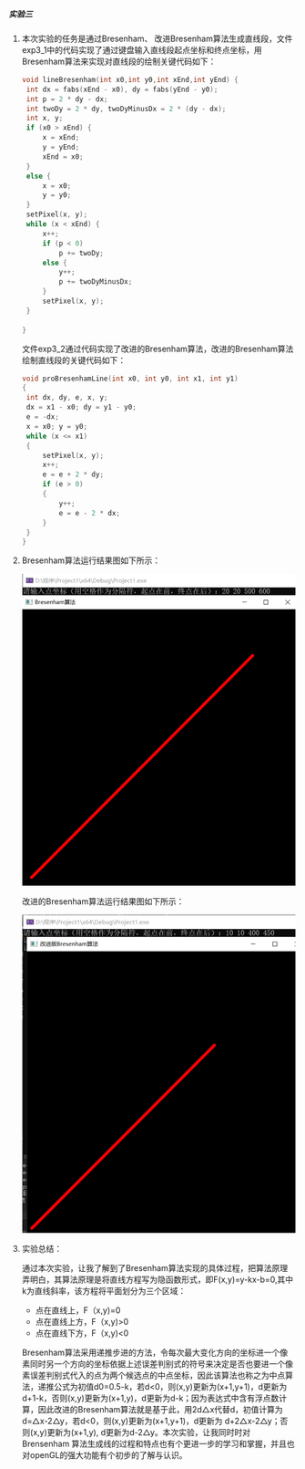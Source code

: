 ##### 实验三

1. 本次实验的任务是通过Bresenham、 改进Bresenham算法生成直线段，文件exp3_1中的代码实现了通过键盘输入直线段起点坐标和终点坐标，用Bresenham算法来实现对直线段的绘制关键代码如下：

   ```C++
   void lineBresenham(int x0,int y0,int xEnd,int yEnd) {
   	int dx = fabs(xEnd - x0), dy = fabs(yEnd - y0);
   	int p = 2 * dy - dx;
   	int twoDy = 2 * dy, twoDyMinusDx = 2 * (dy - dx);
   	int x, y;
   	if (x0 > xEnd) {
   		x = xEnd;
   		y = yEnd;
   		xEnd = x0;
   	}
   	else {
   		x = x0;
   		y = y0;
   	}
   	setPixel(x, y);
   	while (x < xEnd) {
   		x++;
   		if (p < 0)
   			p += twoDy;
   		else {
   			y++;
   			p += twoDyMinusDx;
   		}
   		setPixel(x, y);
   	}
   
   }
   
   ```

   文件exp3_2通过代码实现了改进的Bresenham算法，改进的Bresenham算法绘制直线段的关键代码如下：

   ```C++
   void proBresenhamLine(int x0, int y0, int x1, int y1)
   {
   	int dx, dy, e, x, y;
   	dx = x1 - x0; dy = y1 - y0;
   	e = -dx;
   	x = x0; y = y0;
   	while (x <= x1)
   	{
   		setPixel(x, y);
   		x++;
   		e = e + 2 * dy;
   		if (e > 0)
   		{
   			y++;
   			e = e - 2 * dx;
   		}
   	}
   }
   ```

2. Bresenham算法运行结果图如下所示：

   ![image-20220603110800978](RADEME.assets/image-20220603110800978.png)

   改进的Bresenham算法运行结果图如下所示：

   ![image-20220603110814408](RADEME.assets/image-20220603110814408.png)

3. 实验总结：

   通过本次实验，让我了解到了Bresenham算法实现的具体过程，把算法原理弄明白，其算法原理是将直线方程写为隐函数形式，即F(x,y)=y-kx-b=0,其中k为直线斜率，该方程将平面划分为三个区域：

   - 点在直线上，F（x,y)=0
   - 点在直线上方，F（x,y)>0
   - 点在直线下方，F（x,y)<0

   Bresenham算法采用递推步进的方法，令每次最大变化方向的坐标进一个像素同时另一个方向的坐标依据上述误差判别式的符号来决定是否也要进一个像素误差判别式代入的点为两个候选点的中点坐标，因此该算法也称之为中点算法，递推公式为初值d0=0.5-k，若d<0，则(x,y)更新为(x+1,y+1)，d更新为d+1-k，否则(x,y)更新为(x+1,y)，d更新为d-k；因为表达式中含有浮点数计算，因此改进的Bresenham算法就是基于此，用2d△x代替d，初值计算为d=△x-2△y，若d<0，则(x,y)更新为(x+1,y+1)，d更新为   d+2△x-2△y；否则(x,y)更新为(x+1,y), d更新为d-2△y。本次实验，让我同时时对Brensenham 算法生成线的过程和特点也有个更进一步的学习和掌握，并且也对openGL的强大功能有个初步的了解与认识。

